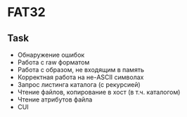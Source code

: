 # FAT32

## Task

* Обнаружение ошибок
* Работа с raw форматом
* Работа с образом, не входящим в память
* Корректная работа на не-ASCII символах
* Запрос листинга каталога (с рекурсией)
* Чтение файлов, копирование в хост (в т.ч. каталогом)
* Чтение атрибутов файла
* CUI